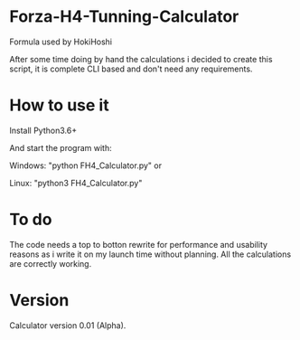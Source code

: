 # Forza-H4-Tunning-Calculator
Formula used by HokiHoshi

After some time doing by hand the calculations i decided to create this script, it is complete CLI based and don't need any requirements.

# How to use it
Install Python3.6+ 

And start the program with:

Windows:
"python FH4_Calculator.py" or 

Linux:
"python3 FH4_Calculator.py"


# To do
The code needs a top to botton rewrite for performance and usability reasons as i write it on my launch time without planning. All the calculations are correctly working.

# Version
Calculator version 0.01 (Alpha).
